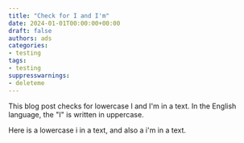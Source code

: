 ```yaml
---
title: "Check for I and I'm"
date: 2024-01-01T00:00:00+00:00
draft: false
authors: ads
categories:
- testing
tags:
- testing
suppresswarnings:
- deleteme
---
```


This blog post checks for lowercase I and I'm in a text. In the English language, the "I" is written in uppercase.

Here is a lowercase i in a text, and also a i'm in a text.
